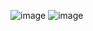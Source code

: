 ![image](https://github.com/MrUmmataliyev/fullweb/assets/145908814/100e8206-5abe-44fa-befd-82572360bdf6)
![image](https://github.com/MrUmmataliyev/fullweb/assets/145908814/2aa6e3b3-b820-405e-8467-42adf57b23b0)
